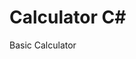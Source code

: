 # Calculator C#
Basic Calculator 

[logo]: https://github.com/BatuhanARK/Calculator-CSharp/blob/main/CalcImg.png 
